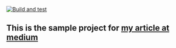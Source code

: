 [![Build and test](https://github.com/RobertiOS/ios-makefile/actions/workflows/build-and-test.yml/badge.svg)](https://github.com/RobertiOS/ios-makefile/actions/workflows/build-and-test.yml)
## This is the sample project for [my article at medium](https://medium.com/@robert.ios.developer/using-makefiles-to-automate-repetitive-tasks-in-ios-development-c45e51042eba?source=user_profile_page---------0-------------b6d4dbd9d974----------------------)
